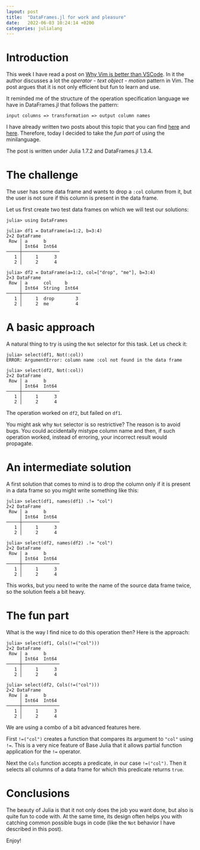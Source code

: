 ```yaml
---
layout: post
title:  "DataFrames.jl for work and pleasure"
date:   2022-06-03 10:24:14 +0200
categories: julialang
---
```


# Introduction

This week I have read a post on [Why Vim is better than VSCode][vim].
In it the author discusses a lot the *operator - text object - motion*
pattern in Vim. The post argues that it is not only efficient but fun to
learn and use.

It reminded me of the structure of the operation specification language
we have in DataFrames.jl that follows the pattern:
```
input columns => transformation => output column names
```

I have already written two posts about this topic that you can find
[here][p1] and [here][p2]. Therefore, today I decided to take the
*fun part* of using the minilanguage.

The post is written under Julia 1.7.2 and DataFrames.jl 1.3.4.

# The challenge

The user has some data frame and wants to drop a `:col` column from it,
but the user is not sure if this column is present in the data frame.

Let us first create two test data frames on which we will test our solutions:

```
julia> using DataFrames

julia> df1 = DataFrame(a=1:2, b=3:4)
2×2 DataFrame
 Row │ a      b
     │ Int64  Int64
─────┼──────────────
   1 │     1      3
   2 │     2      4

julia> df2 = DataFrame(a=1:2, col=["drop", "me"], b=3:4)
2×3 DataFrame
 Row │ a      col     b
     │ Int64  String  Int64
─────┼──────────────────────
   1 │     1  drop        3
   2 │     2  me          4
```

# A basic approach

A natural thing to try is using the `Not` selector for this task. Let us
check it:

```
julia> select(df1, Not(:col))
ERROR: ArgumentError: column name :col not found in the data frame

julia> select(df2, Not(:col))
2×2 DataFrame
 Row │ a      b
     │ Int64  Int64
─────┼──────────────
   1 │     1      3
   2 │     2      4
```

The operation worked on `df2`, but failed on `df1`.

You might ask why `Not` selector is so restrictive? The reason is to avoid bugs.
You could accidentally mistype column name and then, if such operation worked,
instead of erroring, your incorrect result would propagate.

# An intermediate solution

A first solution that comes to mind is to drop the column only if it is present
in a data frame so you might write something like this:

```
julia> select(df1, names(df1) .!= "col")
2×2 DataFrame
 Row │ a      b
     │ Int64  Int64
─────┼──────────────
   1 │     1      3
   2 │     2      4

julia> select(df2, names(df2) .!= "col")
2×2 DataFrame
 Row │ a      b
     │ Int64  Int64
─────┼──────────────
   1 │     1      3
   2 │     2      4
```

This works, but you need to write the name of the source data frame twice,
so the solution feels a bit heavy.

# The fun part

What is the way I find nice to do this operation then? Here is the approach:

```
julia> select(df1, Cols(!=("col")))
2×2 DataFrame
 Row │ a      b
     │ Int64  Int64
─────┼──────────────
   1 │     1      3
   2 │     2      4

julia> select(df2, Cols(!=("col")))
2×2 DataFrame
 Row │ a      b
     │ Int64  Int64
─────┼──────────────
   1 │     1      3
   2 │     2      4
```

We are using a combo of a bit advanced features here.

First `!=("col")` creates a function that compares its argument to `"col"` using
`!=`. This is a very nice feature of Base Julia that it allows partial function
application for the `!=` operator.

Next the `Cols` function accepts a predicate, in our case `!=("col")`. Then it
selects all columns of a data frame for which this predicate returns `true`.

# Conclusions

The beauty of Julia is that it not only does the job you want done, but also is
quite fun to code with. At the same time, its design often helps you with
catching common possible bugs in code (like the `Not` behavior I have described
in this post).

Enjoy!

[vim]: https://sean-warman.medium.com/why-vim-is-better-than-vscode-d09e2355eb37
[p1]: https://bkamins.github.io/julialang/2022/05/06/minilanguage.html
[p2]: https://bkamins.github.io/julialang/2020/12/24/minilanguage.html
